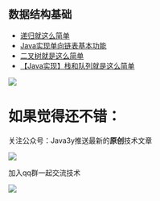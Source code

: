 ## 数据结构基础 ##

- [递归就这么简单](https://segmentfault.com/a/1190000013861208)
- [Java实现单向链表基本功能](https://segmentfault.com/a/1190000014045776)
- [二叉树就是这么简单](https://segmentfault.com/a/1190000013954269)
- [【Java实现】栈和队列就是这么简单](https://segmentfault.com/a/1190000014069263)


![](https://i.imgur.com/gkgKzh3.jpg)

# 如果觉得还不错： #


关注公众号：Java3y推送最新的**原创**技术文章

![](https://user-gold-cdn.xitu.io/2018/2/28/161dc06a373e4f4d?w=258&h=258&f=jpeg&s=27005)

加入qq群一起交流技术

![](https://i.imgur.com/uCYTsFK.png)